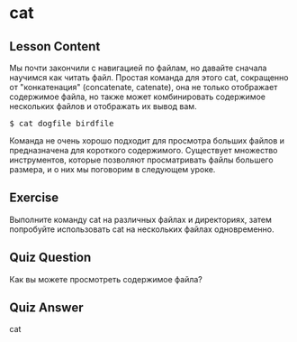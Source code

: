 # cat

## Lesson Content

Мы почти закончили с навигацией по файлам, но давайте сначала научимся как читать файл. Простая команда для этого cat, сокращенно от "конкатенация" (concatenate, catenate), она не только отображает содержимое файла, но также может комбинировать содержимое нескольких файлов и отображать их вывод вам.

<pre>$ cat dogfile birdfile</pre>

Команда не очень хорошо подходит для просмотра больших файлов и предназначена для короткого содержимого. Существует множество инструментов, которые позволяют просматривать файлы большего размера, и о них мы поговорим в следующем уроке.

## Exercise

Выполните команду cat на различных файлах и директориях, затем попробуйте использовать cat на нескольких файлах одновременно.

## Quiz Question

Как вы можете просмотреть содержимое файла?

## Quiz Answer

cat